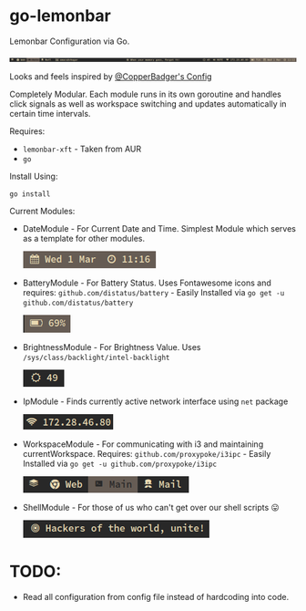 # go-lemonbar
Lemonbar Configuration via Go.

![Preview](./screenshots/full.png)

Looks and feels inspired by [@CopperBadger's Config](https://github.com/CopperBadger/dotfiles/tree/master/dots/.i3/lemonbar-new)

Completely Modular. Each module runs in its own goroutine and handles
click signals as well as workspace switching and updates automatically
in certain time intervals.

Requires:

* `lemonbar-xft` - Taken from AUR
* `go`

Install Using:

```
go install
```

Current Modules:

* DateModule - For Current Date and Time. Simplest Module which serves as a template for other modules.

  ![Preview Date](./screenshots/date.png)

* BatteryModule - For Battery Status. Uses Fontawesome icons and requires:
  `github.com/distatus/battery` - Easily Installed via `go get -u github.com/distatus/battery`
  
  ![Preview Battery](./screenshots/battery.png)

* BrightnessModule - For Brightness Value. Uses `/sys/class/backlight/intel-backlight`

  ![Preview Brightness](./screenshots/brightness.png)

* IpModule - Finds currently active network interface using `net` package

  ![Preview Network](./screenshots/ip.png)

* WorkspaceModule - For communicating with i3 and maintaining currentWorkspace. Requires:
  `github.com/proxypoke/i3ipc` - Easily Installed via `go get -u github.com/proxypoke/i3ipc`

  ![Preview Network](./screenshots/wsp.png)

* ShellModule - For those of us who can't get over our shell scripts :stuck_out_tongue: 

  ![Preview Network](./screenshots/fortune.png)

# TODO:

* Read all configuration from config file instead of hardcoding into code.
